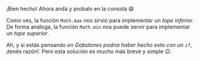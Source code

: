 ¡Bien hecho! Ahora andá y probalo en la consola :smile: 

Como ves, la función `Math.max` nos sirvió para implementar un _tope inferior_. De forma análoga, la función `Math.min` nos puede servir para implementar un _tope superior_. 


Ah, y si estás pensando _en Gobstones podría haber hecho esto con un `if`_, ¡tenés razón!. Pero esta solución es mucho más breve y simple :wink:. 